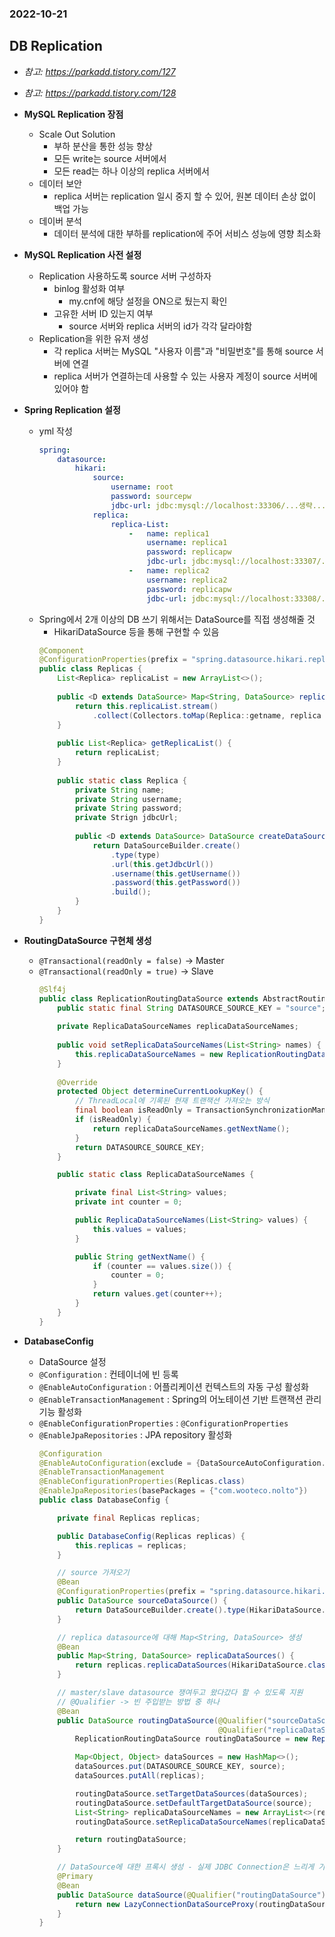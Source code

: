 ### 2022-10-21

## DB Replication
- *참고: https://parkadd.tistory.com/127*
- *참고: https://parkadd.tistory.com/128*
- **MySQL Replication 장점**
  - Scale Out Solution
    - 부하 분산을 통한 성능 향상
    - 모든 write는 source 서버에서
    - 모든 read는 하나 이상의 replica 서버에서
  - 데이터 보안
    - replica 서버는 replication 일시 중지 할 수 있어, 원본 데이터 손상 없이 백업 가능
  - 데이버 분석
    - 데이터 분석에 대한 부하를 replication에 주어 서비스 성능에 영향 최소화

- **MySQL Replication 사전 설정**
  - Replication 사용하도록 source 서버 구성하자 
    - binlog 활성화 여부
      - my.cnf에 해당 설정을 ON으로 뒀는지 확인
    - 고유한 서버 ID 있는지 여부
      - source 서버와 replica 서버의 id가 각각 달라야함
  - Replication을 위한 유저 생성
    - 각 replica 서버는 MySQL "사용자 이름"과 "비밀번호"를 통해 source 서버에 연결
    - replica 서버가 연결하는데 사용할 수 있는 사용자 계정이 source 서버에 있어야 함

- **Spring Replication 설정**
  - yml 작성
    ```yaml
    spring:
        datasource:
            hikari:
                source:
                    username: root
                    password: sourcepw
                    jdbc-url: jdbc:mysql://localhost:33306/...생략...
                replica:
                    replica-List:
                        -   name: replica1
                            username: replica1
                            password: replicapw
                            jdbc-url: jdbc:mysql://localhost:33307/...생략...
                        -   name: replica2
                            username: replica2
                            password: replicapw
                            jdbc-url: jdbc:mysql://localhost:33308/...생략...
    ```
  - Spring에서 2개 이상의 DB 쓰기 위해서는 DataSource를 직접 생성해줄 것
    - HikariDataSource 등을 통해 구현할 수 있음
    ```java
    @Component
    @ConfigurationProperties(prefix = "spring.datasource.hikari.replica")
    public class Replicas {
        List<Replica> replicaList = new ArrayList<>();
        
        public <D extends DataSource> Map<String, DataSource> replicaDataSources(Class<D> type) {
            return this.replicaList.stream()
                .collect(Collectors.toMap(Replica::getname, replica -> replica.createDataSource(type)));
        }
        
        public List<Replica> getReplicaList() {
            return replicaList;
        }
        
        public static class Replica {
            private String name;
            private String username;
            private String password;
            private Strign jdbcUrl;
            
            public <D extends DataSource> DataSource createDataSource(Class<D> type) {
                return DataSourceBuilder.create()
                    .type(type)
                    .url(this.getJdbcUrl())
                    .username(this.getUsername())
                    .password(this.getPassword())
                    .build();
            }
        }
    }
    ```

- **RoutingDataSource 구현체 생성**
  - `@Transactional(readOnly = false)` -> Master
  - `@Transactional(readOnly = true)` -> Slave
    ```java
    @Slf4j
    public class ReplicationRoutingDataSource extends AbstractRoutingDataSource {
        public static final String DATASOURCE_SOURCE_KEY = "source";
        
        private ReplicaDataSourceNames replicaDataSourceNames;
        
        public void setReplicaDataSourceNames(List<String> names) {
            this.replicaDataSourceNames = new ReplicationRoutingDataSource(names);
        }
        
        @Override
        protected Object determineCurrentLookupKey() {
            // ThreadLocal에 기록된 현재 트랜잭션 가져오는 방식
            final boolean isReadOnly = TransactionSynchronizationManager.isCurrentTransactionReadOnly();
            if (isReadOnly) {
                return replicaDataSourceNames.getNextName();
            }
            return DATASOURCE_SOURCE_KEY;
        }
    
        public static class ReplicaDataSourceNames {
    
            private final List<String> values;
            private int counter = 0;
    
            public ReplicaDataSourceNames(List<String> values) {
                this.values = values;
            }
    
            public String getNextName() {
                if (counter == values.size()) {
                    counter = 0;
                }
                return values.get(counter++);
            }
        }
    }
    ```

- **DatabaseConfig**
  - DataSource 설정
  - `@Configuration` : 컨테이너에 빈 등록
  - `@EnableAutoConfiguration` : 어플리케이션 컨텍스트의 자동 구성 활성화
  - `@EnableTransactionManagement` : Spring의 어노테이션 기반 트랜잭션 관리 기능 활성화
  - `@EnableConfigurationProperties` : `@ConfigurationProperties`
  - `@EnableJpaRepositories` : JPA repository 활성화
    ```java
    @Configuration
    @EnableAutoConfiguration(exclude = {DataSourceAutoConfiguration.class})
    @EnableTransactionManagement
    @EnableConfigurationProperties(Replicas.class)
    @EnableJpaRepositories(basePackages = {"com.wooteco.nolto"})
    public class DatabaseConfig {
    
        private final Replicas replicas;
    
        public DatabaseConfig(Replicas replicas) {
            this.replicas = replicas;
        }
    
        // source 가져오기
        @Bean
        @ConfigurationProperties(prefix = "spring.datasource.hikari.source")
        public DataSource sourceDataSource() {
            return DataSourceBuilder.create().type(HikariDataSource.class).build();
        }
    
        // replica datasource에 대해 Map<String, DataSource> 생성
        @Bean
        public Map<String, DataSource> replicaDataSources() {
            return replicas.replicaDataSources(HikariDataSource.class);
        }
    
        // master/slave datasource 쟁여두고 왔다갔다 할 수 있도록 지원
        // @Qualifier -> 빈 주입받는 방법 중 하나
        @Bean
        public DataSource routingDataSource(@Qualifier("sourceDataSource") DataSource source,
                                            @Qualifier("replicaDataSources") Map<String, DataSource> replicas) {
            ReplicationRoutingDataSource routingDataSource = new ReplicationRoutingDataSource();
    
            Map<Object, Object> dataSources = new HashMap<>();
            dataSources.put(DATASOURCE_SOURCE_KEY, source);
            dataSources.putAll(replicas);
    
            routingDataSource.setTargetDataSources(dataSources);
            routingDataSource.setDefaultTargetDataSource(source);
            List<String> replicaDataSourceNames = new ArrayList<>(replicas.keySet());
            routingDataSource.setReplicaDataSourceNames(replicaDataSourceNames);
    
            return routingDataSource;
        }
    
        // DataSource에 대한 프록시 생성 - 실제 JDBC Connection은 느리게 가져옴
        @Primary
        @Bean
        public DataSource dataSource(@Qualifier("routingDataSource") DataSource routingDataSource) {
            return new LazyConnectionDataSourceProxy(routingDataSource);
        }
    }
    ```
    
